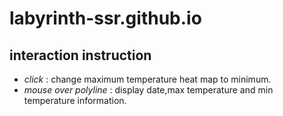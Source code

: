 # labyrinth-ssr.github.io
## interaction instruction
* _click_ : change maximum temperature heat map to minimum.
* _mouse over polyline_ : display date,max temperature and min temperature information.
